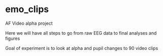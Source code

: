 # emo_clips
 AF Video alpha project 

Here we will have all steps to go from raw EEG data to final analyses and figures

Goal of experiment is to look at alpha and pupil changes to 90 video clips


